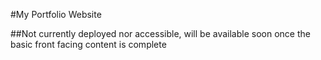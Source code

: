#My Portfolio Website

##Not currently deployed nor accessible, will be available soon once the basic front facing content is complete
